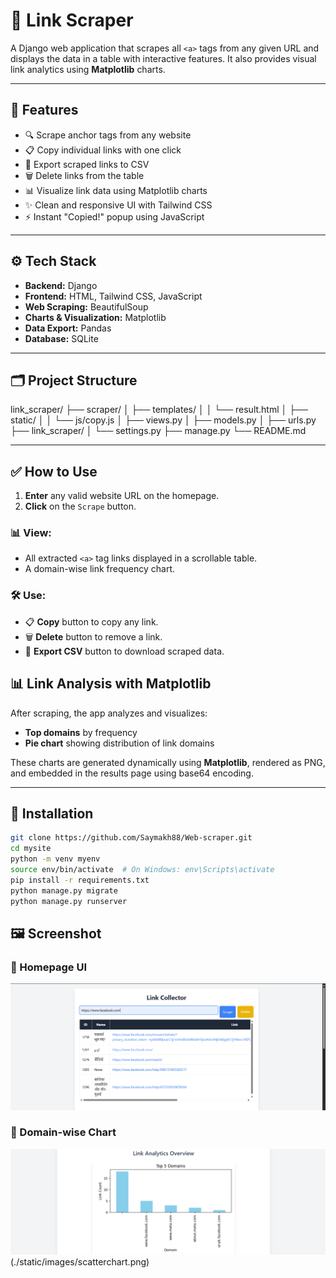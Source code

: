 # 🔗 Link Scraper

A Django web application that scrapes all `<a>` tags from any given URL and displays the data in a table with interactive features. It also provides visual link analytics using **Matplotlib** charts.

---

## 📌 Features

- 🔍 Scrape anchor tags from any website
- 📋 Copy individual links with one click
- 📄 Export scraped links to CSV
- 🗑️ Delete links from the table
- 📊 Visualize link data using Matplotlib charts
- ✨ Clean and responsive UI with Tailwind CSS
- ⚡ Instant "Copied!" popup using JavaScript

---

## ⚙️ Tech Stack

- **Backend:** Django
- **Frontend:** HTML, Tailwind CSS, JavaScript
- **Web Scraping:** BeautifulSoup
- **Charts & Visualization:** Matplotlib
- **Data Export:** Pandas
- **Database:** SQLite

---

## 🗂 Project Structure

link_scraper/
├── scraper/
│ ├── templates/
│ │ └── result.html
│ ├── static/
│ │ └── js/copy.js
│ ├── views.py
│ ├── models.py
│ ├── urls.py
├── link_scraper/
│ └── settings.py
├── manage.py
└── README.md

---

## ✅ How to Use

1. **Enter** any valid website URL on the homepage.
2. **Click** on the `Scrape` button.

### 📊 View:

- All extracted `<a>` tag links displayed in a scrollable table.
- A domain-wise link frequency chart.

### 🛠️ Use:

- 📋 **Copy** button to copy any link.
- 🗑️ **Delete** button to remove a link.
- 📁 **Export CSV** button to download scraped data.

## 📊 Link Analysis with Matplotlib

After scraping, the app analyzes and visualizes:

- **Top domains** by frequency
- **Pie chart** showing distribution of link domains

These charts are generated dynamically using **Matplotlib**, rendered as PNG, and embedded in the results page using base64 encoding.

---

## 🧪 Installation

```bash
git clone https://github.com/Saymakh88/Web-scraper.git
cd mysite
python -m venv myenv
source env/bin/activate  # On Windows: env\Scripts\activate
pip install -r requirements.txt
python manage.py migrate
python manage.py runserver
```

## 🖼️ Screenshot

### 📌 Homepage UI
![Homepage](./static/images/homepage.png)

### 📌 Domain-wise Chart
![Chart](./static/images/barchart.png)
        (./static/images/scatterchart.png)

